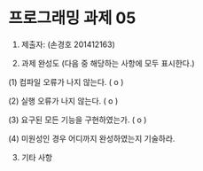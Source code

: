﻿# 프로그래밍 과제 05

1. 제출자:   (손경호 201412163)

2. 과제 완성도 (다음 중 해당하는 사항에 모두 표시한다.)

(1) 컴파일 오류가 나지 않는다. (  o  )

(2) 실행 오류가 나지 않는다. (  o  )

(3) 요구된 모든 기능을 구현하였는가. (  o  )

(4) 미원성인 경우 어디까지 완성하였는지 기술하라.

3. 기타 사항 
